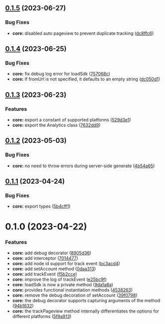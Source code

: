 ## [0.1.5](https://github.com/analyticsjs/web-analytics/compare/core@0.1.4...core@0.1.5) (2023-06-27)


### Bug Fixes

* **core:** disabled auto pageview to prevent duplicate tracking ([dc8ffc6](https://github.com/analyticsjs/web-analytics/commit/dc8ffc642d3ec91dbcb86c6300e21f5ed1e24afa))



## [0.1.4](https://github.com/analyticsjs/web-analytics/compare/core@0.1.3...core@0.1.4) (2023-06-25)


### Bug Fixes

* **core:** fix debug log error for loadSdk ([757068c](https://github.com/analyticsjs/web-analytics/commit/757068c35cfea6c5fd56981e77dadd602e86aea9))
* **core:** if fromUrl is not specified, it defaults to an empty string ([dc050d1](https://github.com/analyticsjs/web-analytics/commit/dc050d1787755cf636129842f24323bf09eb036a))



## [0.1.3](https://github.com/analyticsjs/web-analytics/compare/core@0.1.2...core@0.1.3) (2023-06-23)


### Features

* **core:** export a constant of supported platforms ([529d3e1](https://github.com/analyticsjs/web-analytics/commit/529d3e171f2a8597b5c68cd1017adfd8a3c3fee9))
* **core:** export the Analytics class ([7632dd9](https://github.com/analyticsjs/web-analytics/commit/7632dd92927e2051b6e8703efcb4d3a283b504be))



## [0.1.2](https://github.com/analyticsjs/web-analytics/compare/core@0.1.1...core@0.1.2) (2023-05-03)


### Bug Fixes

* **core:** no need to throw errors during server-side generate ([4b54a65](https://github.com/analyticsjs/web-analytics/commit/4b54a65bf1b1bcc4059f30e4d4b3b0386ae09127))



## [0.1.1](https://github.com/analyticsjs/web-analytics/compare/core@0.1.0...core@0.1.1) (2023-04-24)


### Bug Fixes

* **core:** export types ([5b4cff1](https://github.com/analyticsjs/web-analytics/commit/5b4cff1bbd461d5a5ad072feaa4509335e3d5f28))



# 0.1.0 (2023-04-22)

### Features

- **core:** add debug decorator ([8905d36](https://github.com/analyticsjs/web-analytics/commit/8905d367174b6e5131fbd1f5b056b9bf3c102109))
- **core:** add interceptor ([7014477](https://github.com/analyticsjs/web-analytics/commit/7014477ecaeea79b77096d3bb6b0d6b2713f6fc2))
- **core:** add node id support for track event ([bc3acd4](https://github.com/analyticsjs/web-analytics/commit/bc3acd41673eccd5afdfa00dbc6b9a2f83fe8b5e))
- **core:** add setAccount method ([0daa313](https://github.com/analyticsjs/web-analytics/commit/0daa31399e13d0997252d48e3ec76422f3167721))
- **core:** add trackEvent ([f5b2cce](https://github.com/analyticsjs/web-analytics/commit/f5b2ccea14bd0799133b54acb488f7966e5dbc43))
- **core:** improve the log of trackEvent ([e25bc9f](https://github.com/analyticsjs/web-analytics/commit/e25bc9f2a621ed8376d9c487c41833deb77e9726))
- **core:** loadSdk is now a private method ([9da1a8a](https://github.com/analyticsjs/web-analytics/commit/9da1a8ab83c7f4e567b80d5d98570114336a1e41))
- **core:** provides functional instantiation methods ([4538263](https://github.com/analyticsjs/web-analytics/commit/45382631fa340853ced4e71baee8a11dad8def2e))
- **core:** remove the debug decoration of setAccount ([39f0798](https://github.com/analyticsjs/web-analytics/commit/39f0798144283ebfa4f4a00fd2d7526d561895fb))
- **core:** the debug decorator supports capturing arguments of the method ([94b1632](https://github.com/analyticsjs/web-analytics/commit/94b16323972aaae509877c4d9296a7b750895058))
- **core:** the trackPageview method internally differentiates the options for different platforms ([5f9a913](https://github.com/analyticsjs/web-analytics/commit/5f9a913edd9ddfd6af13cbde56b58000b9478ef5))
